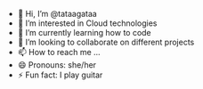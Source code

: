 - 👋 Hi, I’m @tataagataa
- 👀 I’m interested in Cloud technologies
- 🌱 I’m currently learning how to code
- 💞️ I’m looking to collaborate on different projects
- 📫 How to reach me ...
- 😄 Pronouns: she/her
- ⚡ Fun fact: I play guitar

<!---
tataagataa/tataagataa is a ✨ special ✨ repository because its `README.md` (this file) appears on your GitHub profile.
You can click the Preview link to take a look at your changes.
--->
